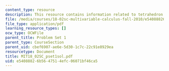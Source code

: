 ```yaml
---
content_type: resource
description: This resource contains information related to tetrahedron.
file: /media/courses/18-02sc-multivariable-calculus-fall-2010/e54088826b5647514efc06071bf46ca5_MIT18_02SC_pset1sol.pdf
file_type: application/pdf
learning_resource_types: []
ocw_type: OCWFile
parent_title: Problem Set 1
parent_type: CourseSection
parent_uid: cbef6907-ae6e-5d30-1c7c-22c91e8929ea
resourcetype: Document
title: MIT18_02SC_pset1sol.pdf
uid: e5408882-6b56-4751-4efc-06071bf46ca5
---
```

